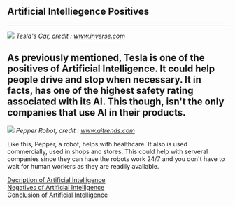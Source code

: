 ## Artificial Intelliegence Positives
---
![](https://fsmedia.imgix.net/3b/8c/29/cc/2819/44fa/9314/b65396449eb3.jpeg?rect=0%2C214%2C1600%2C800&auto=format%2Ccompress&dpr=2&w=650)
_Tesla's Car, credit : www.inverse.com_

As previously mentioned, Tesla is one of the positives of Artificial Intelligence. It could help people
drive and stop when necessary. It in facts, has one of the highest safety rating associated with its AI. This
though, isn't the only companies that use AI in their products.
---
![](https://www.aitrends.com/wp-content/uploads/2018/08/8-3AIinHealthcare-2.jpg)
_Pepper Robot, credit : www.aitrends.com_

Like this, Pepper, a robot, helps with healthcare.
It also is used commercially, used in shops and stores.
This could help with serveral companies since they can have the robots work
24/7 and you don't have to wait for human workers as they are readily available.

[Decription of Artificial Intelligence](description.md)  
[Negatives of Artificial Intelligence](negative.md)  
[Conclusion of Artificial Intelligence](conclusion.md)  